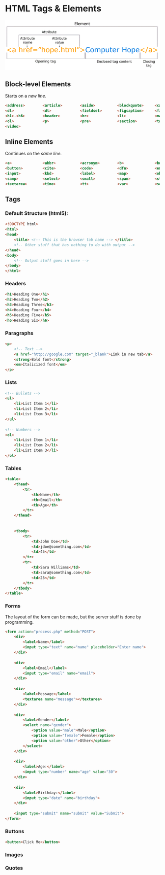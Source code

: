 # HTML Tags & Elements

![](../Pictures/html_element.png)

## Block-level Elements

Starts on a *new line*.

```html
<address>        <article>        <aside>          <blockquote>     <canvas>         <dd>              <div>
<dl>             <dt>             <fieldset>       <figcaption>     <figure>         <footer>          <form>
<h1>-<h6>        <header>         <hr>             <li>             <main>           <nav>             <noscript>
<ol>             <p>              <pre>            <section>        <table>          <tfoot>           <ul>
<video>
```

## Inline Elements

Continues on the *same line*.

```html
<a>              <abbr>           <acronym>        <b>              <bdo>            <big>             <br>
<button>         <cite>           <code>           <dfn>            <em>             <i>               <img>
<input>          <kbd>            <label>          <map>            <object>         <output>          <q>
<samp>           <select>         <small>          <span>           <strong>         <sub>             <sup>
<textarea>       <time>           <tt>             <var>            <script>
```

## Tags

### Default Structure (html5):

```html
<!DOCTYPE html>
<html>
<head>
	<title> <!-- This is the browser tab name --> </title>
	<!-- Other stuff that has nothing to do with output -->
</head>
<body>
	<!-- Output stuff goes in here -->
</body>
</html>
```

### Headers

```html
<h1>Heading One</h1>
<h2>Heading Two</h2>
<h3>Heading Three</h3>
<h4>Heading Four</h4>
<h5>Heading Five</h5>
<h6>Heading Six</h6>
```

### Paragraphs

```html
<p>
	<!-- Text -->
	<a href="http://google.com" target="_blank">Link in new tab</a>
	<strong>Bold font</strong>
	<em>Italicized font</em>
</p>
```

### Lists

```html
<!-- Bullets -->
<ul>
	<li>List Item 1</li>
	<li>List Item 2</li>
	<li>List Item 3</li>
</ul>

<!-- Numbers -->
<ol>
	<li>List Item 1</li>
	<li>List Item 2</li>
	<li>List Item 3</li>
</ol>
```

### Tables

```html
<table>
	<thead>
		<tr>
			<th>Name</th>
			<th>Email</th>
			<th>Age</th>
		</tr>
	</thead>


	<tbody>
		<tr>
			<td>John Doe</td>
			<td>jdoe@something.com</td>
			<td>45</td>
		</tr>
		<tr>
			<td>Sara Williams</td>
			<td>sara@something.com</td>
			<td>25</td>
		</tr>
	</tbody>
</table>
```

### Forms

The layout of the form can be made, but the server stuff is done by programming.

```html
<form action="process.php" method="POST">
	<div>
		<label>Name</label>
		<input type="text" name="name" placeholder="Enter name">
	</div>

	<div>
		<label>Email</label>
		<input type="email" name="email">
	</div>

	<div>
		<label>Message</label>
		<textarea name="message"></textarea>
	</div>

	<div>
		<label>Gender</label>
		<select name="gender">
			<option value="male">Male</option>
			<option value="female">Female</option>
			<option value="other">Other</option>
		</select>
	</div>

	<div>
		<label>Age:</label>
		<input type="number" name="age" value="30">
	</div>

	<div>
		<label>Birthday:</label>
		<input type="date" name="birthday">
	</div>

	<input type="submit" name="submit" value="Submit">
</form>
```

### Buttons

```html
<button>Click Me</button>
```

### Images

### Quotes